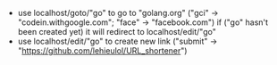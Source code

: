 *   use localhost/goto/"go" to go to "golang.org" ("gci" -> "codein.withgoogle.com"; "face" -> "facebook.com")
    if ("go" hasn't been created yet) it will redirect to localhost/edit/"go"
*   use localhost/edit/"go" to create new link ("submit" -> "https://github.com/lehieulol/URL_shortener")
 
